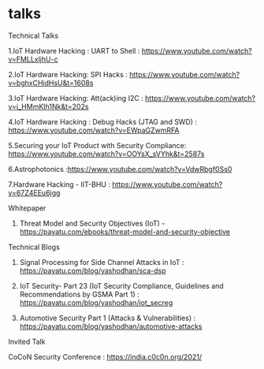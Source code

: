 # talks


Technical Talks

1.IoT Hardware Hacking : UART to Shell  :  https://www.youtube.com/watch?v=FMLLxljhU-c  

2.IoT Hardware Hacking: SPI Hacks : https://www.youtube.com/watch?v=bghxCHidHsU&t=1608s 

3.IoT Hardware Hacking: Att(ack)ing I2C : https://www.youtube.com/watch?v=i_HMmKIh1Nk&t=202s

4.IoT Hardware Hacking : Debug Hacks (JTAG and SWD) : https://www.youtube.com/watch?v=EWpaGZwmRFA 

5.Securing your IoT Product with Security Compliance: https://www.youtube.com/watch?v=OOYsX_sVYhk&t=2587s 

6.Astrophotonics :https://www.youtube.com/watch?v=VdwRbgf0Ss0 

7.Hardware Hacking - IIT-BHU : https://www.youtube.com/watch?v=67Z4EEu6jgg 

Whitepaper
1. Threat Model and Security Objectives (IoT)  - https://payatu.com/ebooks/threat-model-and-security-objective


Technical Blogs
1. Signal Processing for Side Channel Attacks in IoT  :  https://payatu.com/blog/yashodhan/sca-dsp 

2. IoT Security- Part 23 (IoT Security Compliance, Guidelines and Recommendations by GSMA Part 1) : https://payatu.com/blog/yashodhan/iot_secreg 

3. Automotive Security Part 1 (Attacks & Vulnerabilities) : https://payatu.com/blog/yashodhan/automotive-attacks 

Invited Talk

CoCoN Security Conference : https://india.c0c0n.org/2021/
